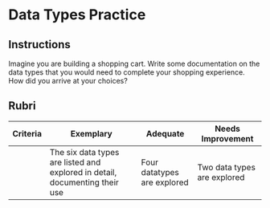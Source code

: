 # Data Types Practice

## Instructions

Imagine you are building a shopping cart. Write some documentation on the data types that you would need to complete your shopping experience. How did you arrive at your choices?

## Rubri

| Criteria | Exemplary                                                                   | Adequate                    | Needs Improvement           |
| -------- | --------------------------------------------------------------------------- | --------------------------- | --------------------------- |
|          | The six data types are listed and explored in detail, documenting their use | Four datatypes are explored | Two data types are explored |
